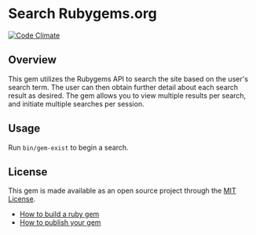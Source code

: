 # Search Rubygems.org
[![Code Climate](https://codeclimate.com/github/jakebrady5/cli-data-gem-project-v-000/badges/gpa.svg)](https://codeclimate.com/github/jakebrady5/cli-data-gem-project-v-000)

## Overview
This gem utilizes the Rubygems API to search the site based on the user's search term.
The user can then obtain further detail about each search result as desired.
The gem allows you to view multiple results per search, and initiate multiple searches per session.

## Usage
Run `bin/gem-exist` to begin a search.

## License
This gem is made available as an open source project through the [MIT License](http://opensource.org/licenses/MIT).

- [How to build a ruby gem](http://guides.rubygems.org/make-your-own-gem/)
- [How to publish your gem](http://guides.rubygems.org/publishing/)
